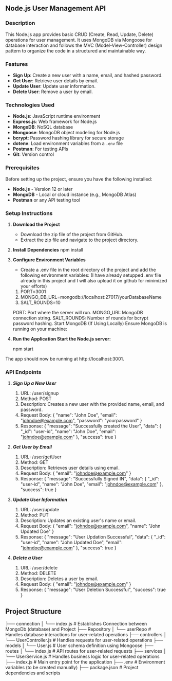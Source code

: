 ## Node.js User Management API

### Description
This Node.js app provides basic CRUD (Create, Read, Update, Delete) operations for user management. It uses MongoDB via Mongoose for database interaction and follows the MVC (Model-View-Controller) design pattern to organize the code in a structured and maintainable way.

### Features
- **Sign Up**: Create a new user with a name, email, and hashed password.
- **Get User**: Retrieve user details by email.
- **Update User**: Update user information.
- **Delete User**: Remove a user by email.

### Technologies Used
- **Node.js**: JavaScript runtime environment
- **Express.js**: Web framework for Node.js
- **MongoDB**: NoSQL database
- **Mongoose**: MongoDB object modeling for Node.js
- **bcrypt**: Password hashing library for secure storage
- **dotenv**: Load environment variables from a `.env` file
- **Postman**: For testing APIs
- **Git**: Version control

### Prerequisites
Before setting up the project, ensure you have the following installed:
- **Node.js** - Version 12 or later
- **MongoDB** - Local or cloud instance (e.g., MongoDB Atlas)
- **Postman** or any API testing tool

### Setup Instructions

1. **Download the Project**
   - Download the zip file of the project from GitHub.
   - Extract the zip file and navigate to the project directory.

2. **Install Dependencies**
   npm install


3. **Configure Environment Variables** 
    - Create a .env file in the root directory of the project and add the following environment variables:
    (I have already setupped .env file already in this project and I will also upload it on github for minimized your efforts)

    1) PORT=3001
    2) MONGO_DB_URL=mongodb://localhost:27017/yourDatabaseName
    3) SALT_ROUNDS=10

    PORT: Port where the server will run.
    MONGO_URI: MongoDB connection string.
    SALT_ROUNDS: Number of rounds for bcrypt password hashing.
    Start MongoDB (If Using Locally) Ensure MongoDB is running on your machine:



4. **Run the Application Start the Node.js server:**

    npm start


The app should now be running at http://localhost:3001.

### API Endpoints

1. ***Sign Up a New User***

    1) URL: /user/signup
    2) Method: POST
    3) Description: Creates a new user with the provided name, email, and password.
    4) Request Body:
        {
        "name": "John Doe",
        "email": "johndoe@example.com",
        "password": "yourpassword"
        }
    5) Response:
        {
        "message": "Successfully created the User",
        "data": {
            "_id": "user-id",
            "name": "John Doe",
            "email": "johndoe@example.com"
        },
        "success": true
        }

2. ***Get User by Email***

    1) URL: /user/getUser
    2) Method: GET
    3) Description: Retrieves user details using email.
    4) Request Body:
        {
        "email": "johndoe@example.com"
        }
    5) Response:
        {
        "message": "Successfully Signed IN",
        "data": {
            "_id": "user-id",
            "name": "John Doe",
            "email": "johndoe@example.com"
        },
        "success": true
        }

3) ***Update User Information***

    1) URL: /user/update
    2) Method: PUT
    3) Description: Updates an existing user's name or email.
    4) Request Body:
        {
        "email": "johndoe@example.com",
        "name": "John Updated Doe"
        }
    5) Response:
        {
        "message": "User Updation Successful",
        "data": {
            "_id": "user-id",
            "name": "John Updated Doe",
            "email": "johndoe@example.com"
        },
        "success": true
        }

4) ***Delete a User***

    1) URL: /user/delete
    2) Method: DELETE
    3) Description: Deletes a user by email.
    4) Request Body:
        {
        "email": "johndoe@example.com"
        }
    5) Response:
        {
        "message": "User Deletion Successful",
        "success": true
        }

## Project Structure

├── connection
│   └── index.js               # Establishes Connection between MongoDb (database) and Project
├── Repository
│   └── userRepo               # Handles database interactions for user-related operations
├── controllers
│   └── UserController.js      # Handles requests for user-related operations
├── models
│   └── User.js                # User schema definition using Mongoose
├── routes
│   └── index.js               # API routes for user-related requests
├── services
│   └── UserService.js         # Handles business logic for user-related operations
├── index.js                     # Main entry point for the application
├── .env                       # Environment variables (to be created manually)
├── package.json               # Project dependencies and scripts
